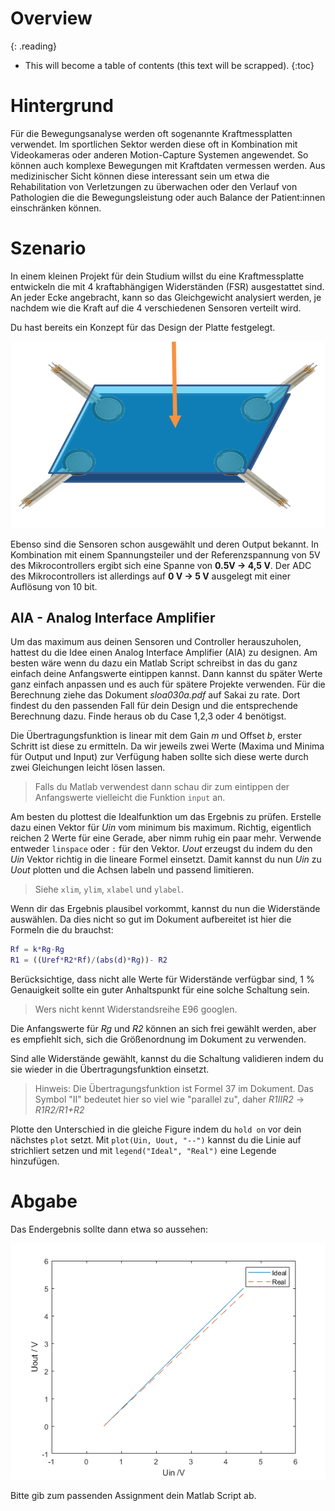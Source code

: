 # Overview
{: .reading}

* This will become a table of contents (this text will be scrapped).
{:toc}

# Hintergrund
Für die Bewegungsanalyse werden oft sogenannte Kraftmessplatten verwendet. Im sportlichen Sektor werden diese oft in Kombination mit Videokameras oder anderen Motion-Capture Systemen angewendet. So können auch komplexe Bewegungen mit Kraftdaten vermessen werden. Aus medizinischer Sicht können diese interessant sein um etwa die Rehabilitation von Verletzungen zu überwachen oder den Verlauf von Pathologien die die Bewegungsleistung oder auch Balance der Patient:innen einschränken können. 

# Szenario
In einem kleinen Projekt für dein Studium willst du eine Kraftmessplatte entwickeln die mit 4 kraftabhängigen Widerständen (FSR) ausgestattet sind. An jeder Ecke angebracht, kann so das Gleichgewicht analysiert werden, je nachdem wie die Kraft auf die 4 verschiedenen Sensoren verteilt wird. 

Du hast bereits ein Konzept für das Design der Platte festgelegt.

![Konzept Kraftmessplatte](../../assets/img/003_bms_AIA/kraftmessplatte.png)

Ebenso sind die Sensoren schon ausgewählt und deren Output bekannt. In Kombination mit einem Spannungsteiler und der Referenzspannung von 5V des Mikrocontrollers ergibt sich eine Spanne von **0.5V -> 4,5 V**. Der ADC des Mikrocontrollers ist allerdings auf **0 V -> 5 V** ausgelegt mit einer Auflösung von 10 bit. 

## AIA - Analog Interface Amplifier

Um das maximum aus deinen Sensoren und Controller herauszuholen, hattest du die Idee einen Analog Interface Amplifier (AIA) zu designen. Am besten wäre wenn du dazu ein Matlab Script schreibst in das du ganz einfach deine Anfangswerte eintippen kannst. Dann kannst du später Werte ganz einfach anpassen und es auch für spätere Projekte verwenden. Für die Berechnung ziehe das Dokument *sloa030a.pdf* auf Sakai zu rate. Dort findest du den passenden Fall für dein Design und die entsprechende Berechnung dazu. Finde heraus ob du Case 1,2,3 oder 4 benötigst.

Die Übertragungsfunktion is linear mit dem Gain *m* und Offset *b*, erster Schritt ist diese zu ermitteln. Da wir jeweils zwei Werte (Maxima und Minima für Output und Input) zur Verfügung haben sollte sich diese werte durch zwei Gleichungen leicht lösen lassen.

> Falls du Matlab verwendest dann schau dir zum eintippen der Anfangswerte vielleicht die Funktion `input` an.

Am besten du plottest die Idealfunktion um das Ergebnis zu prüfen. Erstelle dazu einen Vektor für *Uin* vom minimum bis maximum. Richtig, eigentlich reichen 2 Werte für eine Gerade, aber nimm ruhig ein paar mehr. Verwende entweder `linspace` oder `:` für den Vektor. *Uout* erzeugst du indem du den *Uin* Vektor richtig in die lineare Formel einsetzt. Damit kannst du nun *Uin* zu *Uout* plotten und die Achsen labeln und passend limitieren.

> Siehe `xlim`, `ylim`, `xlabel` und `ylabel`.

Wenn dir das Ergebnis plausibel vorkommt, kannst du nun die Widerstände auswählen. Da dies nicht so gut im Dokument aufbereitet ist hier die Formeln die du brauchst:
```` Matlab
Rf = k*Rg-Rg
R1 = ((Uref*R2*Rf)/(abs(d)*Rg))- R2
````

Berücksichtige, dass nicht alle Werte für Widerstände verfügbar sind, 1 % Genauigkeit sollte ein guter Anhaltspunkt für eine solche Schaltung sein.
> Wers nicht kennt Widerstandsreihe E96 googlen.

Die Anfangswerte für *Rg* und *R2* können an sich frei gewählt werden, aber es empfiehlt sich, sich die Größenordnung im Dokument zu verwenden.

Sind alle Widerstände gewählt, kannst du die Schaltung validieren indem du sie wieder in die Übertragungsfunktion einsetzt. 

> Hinweis: Die Übertragungsfunktion ist Formel 37 im Dokument. Das Symbol "II" bedeutet hier so viel wie "parallel zu", daher *R1IIR2* -> *R1R2/R1+R2*

Plotte den Unterschied in die gleiche Figure indem du `hold on` vor dein nächstes `plot` setzt. Mit `plot(Uin, Uout, "--")` kannst du die Linie auf strichliert setzen und mit `legend("Ideal", "Real")` eine Legende hinzufügen.

# Abgabe

Das Endergebnis sollte dann etwa so aussehen:

![Plot AIA](../../assets/img/003_bms_AIA/plot.png)

Bitte gib zum passenden Assignment dein Matlab Script ab.




<!-- {: .reading}

The User Interface (UI) or Graphical User Interface (GUI) is arguably the most important part of a program. True, functionality is crucial too, but all the functions of non-trivial programs are hidden behind the UI. If the UI is poorly designed, users tend to look for alternatives.

In this session, we will have a look at the tools available to design a basic UI. As an example, we will create an activity that shows a simple **contact form** where the user can input personal details and a message:

![Simple contact form](../../assets/img/003_ui/screen_final.png)

In this example, we will use different **Widgets**

- [TextView](https://developer.android.com/reference/android/widget/TextView){:target="_blank"}
- [EditText](https://developer.android.com/reference/android/widget/EditText){:target="_blank"}
- [ImageView](https://developer.android.com/reference/android/widget/ImageView){:target="_blank"}
- [Switch](https://developer.android.com/reference/android/widget/Switch){:target="_blank"}
- [Button](https://developer.android.com/guide/topics/ui/controls/button){:target="_blank"}

and **Layouts**

- [ConstraintLayout](https://developer.android.com/reference/androidx/constraintlayout/widget/ConstraintLayout){:target="_blank"}
- [LinearLayout](https://developer.android.com/guide/topics/ui/layout/linear){:target="_blank"}
- [TableLayout](https://developer.android.com/reference/android/widget/TableLayout){:target="_blank"}

as well as some layout elements to build the user interface according to the picture.

# AndroidStudio Layout Editor
*AndroidStudio* includes a powerful [**layout editor**](https://developer.android.com/studio/write/layout-editor){:target="_blank"} that makes building a functional UI relatively easy. However, as is common with powerful tools, there is a **learning curve** involved. Due to the wide array of possibilities to design the interface, it may be hard to find your way around the editor in the beginning.

The Layout Editor appears when you open an XML layout file.

![AndroidStudio Layout Editor](../../assets/img/003_ui/layout-editor-2x.png)

1. **Palette**: Contains various views and view groups that you can drag into your layout.
2. **Component Tree**: Shows the hierarchy of components in your layout.
3. **Toolbar**: Click these buttons to configure your layout appearance in the editor and change layout attributes.
4. **Design editor**: Edit your layout in Design view, Blueprint view, or both.
5. **Attributes**: Controls for the selected view's attributes.
6. **View mode**: View your layout in either Code code mode icon, Design design mode icon, or Split split mode icon modes. Split mode shows both the Code and Design windows at the same time.
7. **Zoom and pan controls**: Control the preview size and position within the editor.

## Design View and Code View
The layout editor enables us to design the UI by dragging **widgets** like a *TextView* onto the screen and adjusting its attributes with a live preview. This is called the **design view**.

The **actual layout code** can be seen when switching to **code view**. There we see the XML code that the layout is based upon.

````xml
<?xml version="1.0" encoding="utf-8"?>
<LinearLayout xmlns:android="http://schemas.android.com/apk/res/android"
    xmlns:app="http://schemas.android.com/apk/res-auto"
    xmlns:tools="http://schemas.android.com/tools"
    android:layout_width="match_parent"
    android:layout_height="match_parent"
    android:orientation="vertical">

    <androidx.constraintlayout.widget.ConstraintLayout
        android:layout_width="match_parent"
        android:layout_height="80dp">

        <ImageView
            android:id="@+id/imageView"
            android:layout_width="match_parent"

...
````

The actual layout is **only** defined in code in the XML. The design that we see in design mode is just a representation. When we change something in design mode, the actual change is done in the code and the design is updated accordingly. Very complex designs are done in code, rather than using the design view. However, in this course we will only seldom find a reason to design directly via code view.

# Workshop: Contact Form Activity
{: .reading}

Let's start by creating a new AndroidStudio project using the "Empty Activity" template.

![Empty Activity template](../../assets/img/003_ui/empty_activity.png)

This template creates a first activity with a simple UI. Select "app/res/layouts/activity_main.xml" in the project tree:

![activity_main.xml](../../assets/img/003_ui/activity_main_xml.png)

This opens the layout editor and shows an UI that consists of a ``ConstraintLayout`` that fills the whole screen and a ``TextView`` with the text "Hello World!" written in the center of the screen:

![Simple UI](../../assets/img/003_ui/hello_world.png)

If we have a look at the code view, we see the according XML:

````xml
<?xml version="1.0" encoding="utf-8"?>
<androidx.constraintlayout.widget.ConstraintLayout xmlns:android="http://schemas.android.com/apk/res/android"
    xmlns:app="http://schemas.android.com/apk/res-auto"
    xmlns:tools="http://schemas.android.com/tools"
    android:layout_width="match_parent"
    android:layout_height="match_parent"
    tools:context=".MainActivity">

    <TextView
        android:layout_width="wrap_content"
        android:layout_height="wrap_content"
        android:text="Hello World!"
        app:layout_constraintBottom_toBottomOf="parent"
        app:layout_constraintLeft_toLeftOf="parent"
        app:layout_constraintRight_toRightOf="parent"
        app:layout_constraintTop_toTopOf="parent" />

</androidx.constraintlayout.widget.ConstraintLayout>
````

## 'root' Layout
The uppermost layout that is shown in the component tree is called the **root layout**. By default, this is of the type ``ConstraintLayout`` and you should leave it this that way if you don't have compelling reasons to change it. The ``ConstraintLayout`` is one of the most flexible layouts and therefore well suited as the root layout.

## 'TextView' Widget
One of the most basic widgets that is available in the **Palette** is the ``TextView`` to display some text. Some important **attributes** are

- **id**: The *unique* id of the widget
- **text**: The text that is displayed
- **textSize**: The size of the text
- **textStyle**: Normal/bold/italic text style
- **style**: Predefined text style like *header*, *label*, ...
- **textColor**: The font color

**Play around with different attributes to notice their effect.**

>Afterwards, delete the ``TextView`` that displays the "Hello World!" message to continue.

# Creating the Basic Layout Structure
![Basic linear layout](../../assets/img/003_ui/screen_basic_list_layout.png)

When looking at the proposed UI, you should notice the basic layout has a **row-like structure**. There is a header including a background image, a section to input personal information, a row for the message and so on.

The easiest way to build such a structure is using a ``LinearLayout (vertical)``. This layout creates sections that behave like a list of rows. Exactly what we want in this case.

> Drag and drop a ``LinearLayout (Vertical)`` from the Palette (Section: Layouts) onto the root layout.

Beware that the `LinearLayout (Vertical)` is a direct child of the `ConstraintLayout`:

![Component Tree](../../assets/img/003_ui/component_tree_lin_layout1.png)

When you select the ``LinearLayout`` in the component tree, you will notice red exclamation marks in the layout section of the attributes, telling you that it is
- Not horizontally constrained
- Not vertically constrained
  
![Unconstrained](../../assets/img/003_ui/attr_lin_layout1_unconstrained.png)

Any child of ``ConstraintLayout`` needs to have horizontal and vertical constraints defined, hence the name. In our case, we want the ``LinearLayout`` to fill the entire activity screen. So we define constraints such that

- the **left edge** of the ``LinearLayout`` has *0 offset* from the **parent's left edge** (``ConstraintLayout``)
- the **top** of the ``LinearLayout`` has *0 offset* from the **parent's top**
- the **right edge** of the ``LinearLayout`` has *0 offset* from the **parent's right edge**
- the **bottom** of the ``LinearLayout`` has *0 offset* from the **parent's bottom**


> Click on the blue ``+`` signs to create constraints, leaving the default value of ``0``. In our case, this adds the attributes

- ``layout_constraintBottom_toBottomOf="parent"``
- ``layout_constraintTop_toTopOf="parent"``
- ``layout_constraintStart_toStartOf="parent"``
- ``layout_constraintEnd_toEndOf="parent"``

![Unconstrained](../../assets/img/003_ui/attr_lin_layout1_constrained.png)

When you read the created attributes' names carefully, you should notice that you can read the constraints they represent like an english sentence:

>``layout_constraintBottom_toBottomOf="parent"``:
>*Constrain the bottom of [this layout] to the bottom of the parent, with 0 offset*.

In fact, we made the ``LinearLayout`` take up the same screen space as its parent, the ``ConstraintLayout``.

**If you break your layout at any point, feel free to copy the code of the linked activity_main.xml in each step into your own code view:**

[>Layout Code for this step<](../../assets/source/003_ui/01_activity_main.xml){:target="_blank"}

## Image Header
Let's fill our layout with life and create a simple image header. In the picture of the final layout, we see that the header consists of an image with some text printed on top of it.

![Image header](../../assets/img/003_ui/image_header.png)

If we have a look at the **Blueprint view**, we see the structure even clearer.

![Image header blueprint](../../assets/img/003_ui/image_header_blueprint.png)

> Drag and drop following widgets from the palette to your component tree:
> - ``ConstraintLayout`` as **child** of our LinearLayout
> - ``ImageView`` as **first child** of the new ConstraintLayout (choose the image "backgrounds/scenic" for now, when asked)
> - ``TextView`` as **second child** of the new ConstraintLayout

At this point, your component tree should look like this:

![Component tree with image header](../../assets/img/003_ui/component_tree_image_header.png)

### Styling the Image Header

Right now, the header takes up the whole screen. The reason for this is, that the ``ConstraintLayout`` that is a child of the ``LinearLayout`` has the attribute ``layout_height`` set to ``match_parent``, i.e. it has the same height as ``LinearLayout``, which is the whole screen.

> Change the ``layout_height`` to ``80dp``

![ConstraintLayout after setting the layout_height](../../assets/img/003_ui/layout_image_header_80dp.png)

Next, let's have a look at the ``TextView`` and ``ImageView``. their layout attributes are also way off, right now they are located down beneath the bottom of the screen. However, you may have noticed that both have the red exclamation marks shown next to them, meaning that they are still unconstrained. Let's change that now:

> Select ``TextView``
> 
> Set the attribute ``layout_height`` to ``0dp`` (``0dp (match_constraint)`` when using the drop down menu)
> 
> Click on the blue ``+`` circles in the layout section of the attributes and fill in `0` as the offset on each side (like we did earlier)
>
> Repeat this for the ``ImageView``

The image header should now look like this:

![Image Header](../../assets/img/003_ui/layout_image_header_layout_done.png)

### ImageView
Now we see that the image does not fit the header. We need to change an attribute which controls how the image is scaled inside the available space.

> Select the `ImageView` in the component tree
> 
> Change the attribute `scaleType` to `centerCrop`

> **Hint**: To easily find attributes in the list, you can use the search function by clicking on the magnifying glass icon
> 
> ![Attribute search icon](../../assets/img/003_ui/attributes_search.png)

### TextView
Now let's style the text inside the image to something that looks halfway decent.

> Select the `TextView` in the component tree
>
> Change the attributes:
> - ``text``: `Contact us...`
> - ``textSize``: `30sp`
> - ``layout_height``: `wrap_content`
> - ``textColor``: Select `white`
> - ``paddingStart``: ``30dp`` (expand the attribute ``padding`` to see this)

Notice the changes each attribute has on the layout. The values provided are just for reference, **feel free to adjust them to your liking**. In the end, it will look similar to this:

![Image Header finished](../../assets/img/003_ui/layout_image_header_fin.png)

[>Layout Code for this step<](../../assets/source/003_ui/02_activity_main.xml){:target="_blank"}

# Personal Details Input
The next section to work on is where the users should input their personal details. It consists of multiple rows of text labels and input fields. The final version could look something like this:

![Details input section](../../assets/img/003_ui/details_input_ex.png)

![Details input section (Blueprint)](../../assets/img/003_ui/details_input_ex_blueprint.png)

The Blueprint view of this section shows, that the structure resembles a table, so we will use a ``TableLayout``.

> Start by adding a ``TableLayout`` from the palette into your component tree. It should be the last child of the ``LinearLayout``.
>
> Next, add 4 ``TableRow`` as children of ``TableLayout``.

The resulting component tree will look like this:

![Component tree with table layout](../../assets/img/003_ui/component_tree_table1.png)

Now that we have the rows of the table in place, let's place the widgets. The ``TableLayout`` will assign each widget that is a **direct child** of a ``TableRow`` its own column. So if we add 3 direct children to a ``TableRow``, the resulting table will have 3 columns.

Some of our rows have 2 columns, while the "Height" input row has **one extra column**. We have to be careful to add **the same number of child widgets** to each row. So when we want to have an empty space somewhere, we add a `Space` (Palette: Layouts) widget instead.

> Keep adding widgets into your layout according so that it corresponds to the following table:

|        | Column1      |      Column2  |      Column3 |
|--------|:-------------|:---------------|:-------------|
|**Row1**| ``TextView`` | ``EditText`` (Plain Text) | ``Space``    |
|**Row2**| ``TextView`` | ``EditText`` (Date) | ``Space``    |
|**Row3**| ``TextView`` | ``EditText`` (Number(Decimal)) | ``TextView`` |
|**Row4**| ``TextView`` | ``EditText`` (Email) | ``Space``    |


Notice that ``EditText`` takes many specialized forms that differ in the type of text that a user can enter into it, as well as the type of keyboard that is shown to the user. You can find all the available forms in the palette in the "Text" section.

Your component tree should now look similar to this:

![Component tree with table layout](../../assets/img/003_ui/component_tree_table2.png)

## Widget IDs

Before the current input section, we only added layouts and static content (the header), so we did not care about the specific IDs that the widgets had. Now this is different, as we added input fields which at a later point we have to access from our Java code to save or send their values.

It is convenient to adhere to a common naming scheme for your widgets. When you work with the widgets in the code, you only have the variable name to guess what kind of widget a variable holds. Therefore, it is common to add the type as a prefix to the name: `prefixName`

Examples:
- `txtName`: ID of a text input field that is supposed to hold a name.
- ``btnSend``: ID of a button that performs a send operation.

As a suggestion, you can use following prefixes for the most common types:
- `lbl`: For labels (`TextView`)
- `txt`: For text input fields (`EditText`)
- `btn`: For buttons (`Button`)
- `chk`: For checkboxes (`CheckBox`)
- `tb` : For toolbars (`ToolBar`)

For other types you can use the type itself as the prefix:
- `switch` for switches (``Switch``)
- `map` for maps (``MapView``)

> Assign a sensible attribute `id` to each widget in the `TableRow`s (except the spaces).
> 
> Be careful, IDs have to be **unique**.

![Component tree with table layout and sensible widget IDs](../../assets/img/003_ui/component_tree_table3.png)

## Styling
Our details input section still does not look good, so let's get to work.

First of all, the ``TableLayout`` takes up all the extra screen space at the bottom. It's `layout_height` is set to `match_parent` by default.

> Change the attribute `layout_height` to `wrap_content`.

Also, let's change the text of the widgets.

> Change the `text` attribute of the labels accordingly.
>
> Add `text` to the input field so that it does not look so empty.

![Component tree with table layout and sensible widget IDs](../../assets/img/003_ui/component_tree_table_fin.png)

## Layout weight
For the label-input combinations to look nicer, let's add a layout weight.

A layout weight (`layout_weight`) makes widgets grow **if** there is extra space available. The whole extra space is then added to each widget on the same level where the attribute `layout_weight` is greater than 0.

The formula is:

``extra_widget_size = empty_space_available * (layout_weight / cumulative_layout_weight)``

Example:

Suppose there is ``60px`` empty space available in a row containing 3 widgets. ``widget1`` has a `layout_height` set to `2`, ``widget2`` has it set to `1` and ``widget3`` does not have the attribute `layout_height` declared at all.

In this case, ``widget1`` will get an extra ``40px`` (60\*2/3) while ``widget2`` can grow by ``20px`` (60\*1/3). ``widget3``'s size does not change.

Check the [official documentation](https://developer.android.com/guide/topics/ui/layout/linear){:target="_blank"} for details.

> Add the attribute `layout_weight` with a value of `1` to each widget in the first two columns.

## Result

At this point, your layout should look similar to this:

![Finished input section](../../assets/img/003_ui/layout_table_fin.png)

[>Layout Code for this step<](../../assets/source/003_ui/03_activity_main.xml){:target="_blank"}

# Message Input

The next section to work on is the message input. In the end it should look like this:

![Finished message section](../../assets/img/003_ui/layout_message_input_ex.png)

![Finished message section (Blueprint)](../../assets/img/003_ui/layout_message_input_ex_blueprint.png)

So in this section, which is in the **third row of the initial vertical** ``LinearLayout``, we want to have a small header and a larger message body in a vertical layout.

This should be easy, we only have to add things we already know.

> Add a `LinearLayout (vertical)` as the **third** child of the initial `LinearLayout`. Change the new layout's `id` attribute to `LinearLayoutMessage`.
>
> Change the `layout_height` of `LinearLayoutMessage` to `match_content`.
>
> Add a `TextView` and a `EditView` of variant "Multiline Text" as children of `LinearLayoutMessage`.
> Choose sensible `id`s and fill the `text` attributes so that there is appropriate content. *Hint: use `\n` to include a new line in the text*

Afterwards, your component tree will look like this

![Component tree](../../assets/img/003_ui/component_tree_message1.png)

and the layout should look similar to

![Layout](../../assets/img/003_ui/layout_message_input_fin.png)

[>Layout Code for this step<](../../assets/source/003_ui/04_activity_main.xml){:target="_blank"}

# Email Options Section
In order to customize the user experience, we want to include a section where the user is able to select options. 

We will only need the one option to let the user choose to also send a copy of the contact form to his own email address once it is sent.

![Email option](../../assets/img/003_ui/layout_copytoself_ex.png)

![Email option (Blueprint)](../../assets/img/003_ui/layout_copytoself_ex_blueprint.png)

In order to achieve the button alignment on the right, we use a `LinearLayout (horizontal)` with a ``Space`` and a ``Switch``. Adding more option switches adds just more of the same, so we are content with just one.

> Add a `LinearLayout (horizontal)` as the **fourth** child of the initial `LinearLayout`. Change the new layout's `id` attribute to `LinearLayoutOption`.
>
> Change the `layout_height` of `LinearLayoutOption` to `match_content`.
>
> Add a `Space` and a `Switch` (Palette: Buttons) as children of `LinearLayoutOption`.
> Choose sensible `id`s and fill the `text` attribute of the `Switch` to make sense.

At this point it should be easy for you to align the switch to the right side. If not, have a look at the layout code at the end of this section. We get to the resulting component tree

![Component tree](../../assets/img/003_ui/component_tree_options1.png)

and the layout

![Layout](../../assets/img/003_ui/layout_copytoself_fin.png)

[>Layout Code for this step<](../../assets/source/003_ui/05_activity_main.xml){:target="_blank"}

# Send Button

The last section to do is to include a "Send"-Button. This is the fastest section, as we only need to add a `Button` widget.

> Add a `Button` (Palette: Buttons) as the **fifth** child of the initial ``LinearLayout``.
>
> Set attributes `id` and `text` to appropriate values.

You will then get a layout like this:

![Layout](../../assets/img/003_ui/layout_send1.png)

There is one optional step that we can add to force the "Send"-Button to always be at the bottom of the screen.

>**Try to do that on your own**

If you did it correctly, you will get to the resulting layout

![Layout](../../assets/img/003_ui/layout_send2.png)

[>Solution and final layout code<](../../assets/source/003_ui/06_activity_main.xml){:target="_blank"}

>**Play around with this layout to gain a better understanding of the layout editor**. One starting point for your own adventures could be to change the `padding`, so that the widgets do not directly touch the edge of the screen. -->